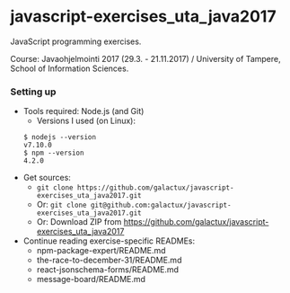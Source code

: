 # javascript-exercises_uta_java2017

JavaScript programming exercises.

Course: Javaohjelmointi 2017 (29.3. - 21.11.2017) / University of Tampere, School of Information Sciences.

### Setting up ###

* Tools required: Node.js (and Git)
  * Versions I used (on Linux):
   ```
   $ nodejs --version
   v7.10.0
   $ npm --version
   4.2.0
   ```
* Get sources:
  * `git clone https://github.com/galactux/javascript-exercises_uta_java2017.git`
  * Or: `git clone git@github.com:galactux/javascript-exercises_uta_java2017.git`
  * Or: Download ZIP from https://github.com/galactux/javascript-exercises_uta_java2017
* Continue reading exercise-specific READMEs:
  * npm-package-expert/README.md
  * the-race-to-december-31/README.md
  * react-jsonschema-forms/README.md
  * message-board/README.md
